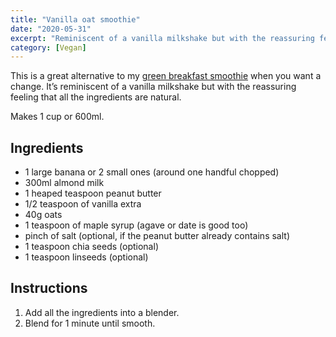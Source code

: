 ```yaml
---
title: "Vanilla oat smoothie"
date: "2020-05-31"
excerpt: "Reminiscent of a vanilla milkshake but with the reassuring feeling that all the ingredients are natural."
category: [Vegan]
---
```


This is a great alternative to my [green breakfast smoothie](/green-smoothie/) when you want a change. It’s reminiscent of a vanilla milkshake but with the reassuring feeling that all the ingredients are natural.

Makes 1 cup or 600ml.

## Ingredients

- 1 large banana or 2 small ones (around one handful chopped)
- 300ml almond milk
- 1 heaped teaspoon peanut butter
- 1/2 teaspoon of vanilla extra
- 40g oats
- 1 teaspoon of maple syrup (agave or date is good too)
- pinch of salt (optional, if the peanut butter already contains salt)
- 1 teaspoon chia seeds (optional)
- 1 teaspoon linseeds (optional)

## Instructions

1. Add all the ingredients into a blender.
2. Blend for 1 minute until smooth.